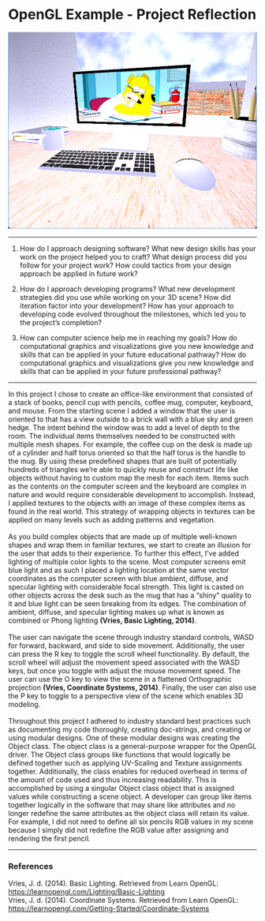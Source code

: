 # OpenGL Example - Project Reflection

![Project Main scene view](./Textures/project.png)

---

1. How do I approach designing software?
        What new design skills has your work on the project helped you to craft?
        What design process did you follow for your project work?
        How could tactics from your design approach be applied in future work?

3. How do I approach developing programs?
        What new development strategies did you use while working on your 3D scene?
        How did iteration factor into your development?
        How has your approach to developing code evolved throughout the milestones, which led you to the project’s completion?
   
5. How can computer science help me in reaching my goals?
        How do computational graphics and visualizations give you new knowledge and skills that can be applied in your future educational pathway?
        How do computational graphics and visualizations give you new knowledge and skills that can be applied in your future professional pathway?

---
In this project I chose to create an office-like environment that consisted of a stack of books, pencil cup with pencils, coffee mug, computer, keyboard, and mouse. From the starting scene I added a window that the user is oriented to that has a view outside to a brick wall with a blue sky and green hedge. The intent behind the window was to add a level of depth to the room. The individual items themselves needed to be constructed with multiple mesh shapes. For example, the coffee cup on the desk is made up of a cylinder and half torus oriented so that the half torus is the handle to the mug. By using these predefined shapes that are built of potentially hundreds of triangles we’re able to quickly reuse and construct life like objects without having to custom map the mesh for each item. Items such as the contents on the computer screen and the keyboard are complex in nature and would require considerable development to accomplish. Instead, I applied textures to the objects with an image of these complex items as found in the real world. This strategy of wrapping objects in textures can be applied on many levels such as adding patterns and vegetation.<br>
<br>
As you build complex objects that are made up of multiple well-known shapes and wrap them in familiar textures, we start to create an illusion for the user that adds to their experience. To further this effect, I’ve added lighting of multiple color lights to the scene. Most computer screens emit blue light and as such I placed a lighting location at the same vector coordinates as the computer screen with blue ambient, diffuse, and specular lighting with considerable focal strength. This light is casted on other objects across the desk such as the mug that has a “shiny” quality to it and blue light can be seen breaking from its edges. The combination of ambient, diffuse, and specular lighting makes up what is known as combined or Phong lighting __(Vries, Basic Lighting, 2014)__.<br>
<br>
	The user can navigate the scene through industry standard controls, WASD for forward, backward, and side to side movement. Additionally, the user can press the R key to toggle the scroll wheel functionality. By default, the scroll wheel will adjust the movement speed associated with the WASD keys, but once you toggle with adjust the mouse movement speed. The user can use the O key to view the scene in a flattened Orthographic projection __(Vries, Coordinate Systems, 2014)__. Finally, the user can also use the P key to toggle to a perspective view of the scene which enables 3D modeling. <br>
 <br>
	Throughout this project I adhered to industry standard best practices such as documenting my code thoroughly, creating doc-strings, and creating or using modular designs. One of these modular designs was creating the Object class. The object class is a general-purpose wrapper for the OpenGL driver. The Object class groups like functions that would logically be defined together such as applying UV-Scaling and Texture assignments together. Additionally, the class enables for reduced overhead in terms of the amount of code used and thus increasing readability. This is accomplished by using a singular Object class object that is assigned values while constructing a scene object. A developer can group like items together logically in the software that may share like attributes and no longer redefine the same attributes as the object class will retain its value. For example, I did not need to define all six pencils RGB values in my scene because I simply did not redefine the RGB value after assigning and rendering the first pencil.
<br>

---

### References
Vries, J. d. (2014). Basic Lighting. Retrieved from Learn OpenGL: https://learnopengl.com/Lighting/Basic-Lighting <br>
Vries, J. d. (2014). Coordinate Systems. Retrieved from Learn OpenGL: https://learnopengl.com/Getting-Started/Coordinate-Systems<br>
